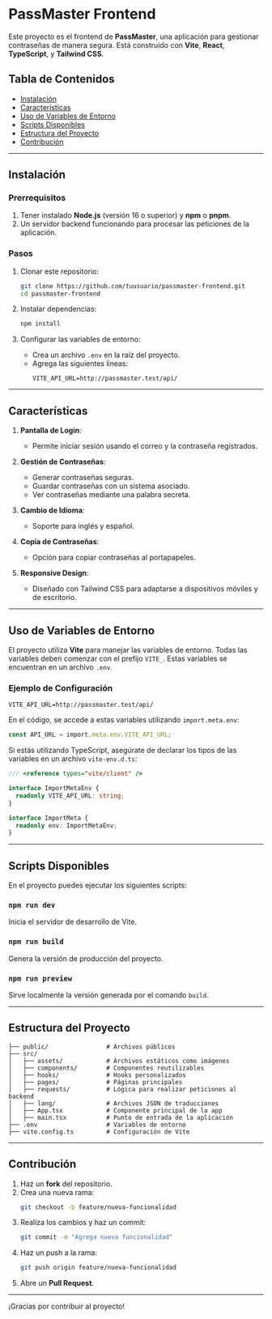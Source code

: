 # PassMaster Frontend

Este proyecto es el frontend de **PassMaster**, una aplicación para gestionar contraseñas de manera segura. Está construido con **Vite**, **React**, **TypeScript**, y **Tailwind CSS**.

## Tabla de Contenidos
- [Instalación](#instalación)
- [Características](#características)
- [Uso de Variables de Entorno](#uso-de-variables-de-entorno)
- [Scripts Disponibles](#scripts-disponibles)
- [Estructura del Proyecto](#estructura-del-proyecto)
- [Contribución](#contribución)

---

## Instalación

### Prerrequisitos
1. Tener instalado **Node.js** (versión 16 o superior) y **npm** o **pnpm**.
2. Un servidor backend funcionando para procesar las peticiones de la aplicación.

### Pasos
1. Clonar este repositorio:
   ```bash
   git clone https://github.com/tuusuario/passmaster-frontend.git
   cd passmaster-frontend
   ```

2. Instalar dependencias:
   ```bash
   npm install
   ```

3. Configurar las variables de entorno:
   - Crea un archivo `.env` en la raíz del proyecto.
   - Agrega las siguientes líneas:
     ```env
     VITE_API_URL=http://passmaster.test/api/
     ```

---

## Características

1. **Pantalla de Login**:
   - Permite iniciar sesión usando el correo y la contraseña registrados.

2. **Gestión de Contraseñas**:
   - Generar contraseñas seguras.
   - Guardar contraseñas con un sistema asociado.
   - Ver contraseñas mediante una palabra secreta.

3. **Cambio de Idioma**:
   - Soporte para inglés y español.

4. **Copia de Contraseñas**:
   - Opción para copiar contraseñas al portapapeles.

5. **Responsive Design**:
   - Diseñado con Tailwind CSS para adaptarse a dispositivos móviles y de escritorio.

---

## Uso de Variables de Entorno

El proyecto utiliza **Vite** para manejar las variables de entorno. Todas las variables deben comenzar con el prefijo `VITE_`. Estas variables se encuentran en un archivo `.env`.

### Ejemplo de Configuración
```env
VITE_API_URL=http://passmaster.test/api/
```

En el código, se accede a estas variables utilizando `import.meta.env`:

```ts
const API_URL = import.meta.env.VITE_API_URL;
```

Si estás utilizando TypeScript, asegúrate de declarar los tipos de las variables en un archivo `vite-env.d.ts`:

```ts
/// <reference types="vite/client" />

interface ImportMetaEnv {
  readonly VITE_API_URL: string;
}

interface ImportMeta {
  readonly env: ImportMetaEnv;
}
```

---

## Scripts Disponibles

En el proyecto puedes ejecutar los siguientes scripts:

### `npm run dev`
Inicia el servidor de desarrollo de Vite.

### `npm run build`
Genera la versión de producción del proyecto.

### `npm run preview`
Sirve localmente la versión generada por el comando `build`.

---

## Estructura del Proyecto

```plaintext
├── public/                # Archivos públicos
├── src/
│   ├── assets/            # Archivos estáticos como imágenes
│   ├── components/        # Componentes reutilizables
│   ├── hooks/             # Hooks personalizados
│   ├── pages/             # Páginas principales
│   ├── requests/          # Lógica para realizar peticiones al backend
│   ├── lang/              # Archivos JSON de traducciones
│   ├── App.tsx            # Componente principal de la app
│   ├── main.tsx           # Punto de entrada de la aplicación
├── .env                   # Variables de entorno
├── vite.config.ts         # Configuración de Vite
```
---

## Contribución

1. Haz un **fork** del repositorio.
2. Crea una nueva rama:
   ```bash
   git checkout -b feature/nueva-funcionalidad
   ```
3. Realiza los cambios y haz un commit:
   ```bash
   git commit -m "Agrega nueva funcionalidad"
   ```
4. Haz un push a la rama:
   ```bash
   git push origin feature/nueva-funcionalidad
   ```
5. Abre un **Pull Request**.

---

¡Gracias por contribuir al proyecto!